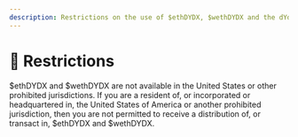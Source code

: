 ```yaml
---
description: Restrictions on the use of $ethDYDX, $wethDYDX and the dYdX v3.
---
```


# 🚧 Restrictions

$ethDYDX and $wethDYDX are not available in the United States or other prohibited jurisdictions. If you are a resident of, or incorporated or headquartered in, the United States of America or another prohibited jurisdiction, then you are not permitted to receive a distribution of, or transact in, $ethDYDX and $wethDYDX.
